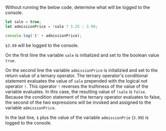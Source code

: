 Without running the below code, determine what will be logged to the console.

```js
let sale = true;
let admissionPrice = !sale ? 5.25 : 3.99;

console.log('$' + admissionPrice);
```

`$3.99` will be logged to the console.

On the first liine the variable `sale` is initialized and set to the boolean value `true`.

On the second line the variable `admissionPrice` is initalizied and set to the return value of a ternary operator.  The ternary operator's conditional statement evaluates the value of `sale` prepended with the logical not operator `!`.  This operator `!` reverses the truthiness of the value of the variable evaluates.  In this case, the resulting value of `!sale` is `false`.  Because the condition statement of the ternary operator evaluates to false, the second of the two expressions will be invoked and assigned to the variable `admissionPrice`.

In the last line, `$` plus the value of the variable `admissionPrie` (`3.99`) is logged to the console.
